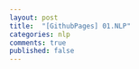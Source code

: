 ```yaml
---
layout: post
title:  "[GithubPages] 01.NLP"
categories: nlp
comments: true
published: false
---
```

